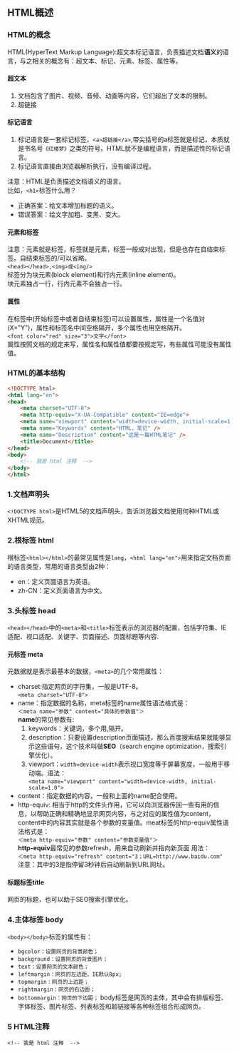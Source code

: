 ## HTML概述

### HTML的概念

HTML(HyperText Markup Language):超文本标记语言，负责描述文档**语义**的语言，与之相关的概念有：超文本、标记、元素、标签、属性等。

#### 超文本
1. 文档包含了图片、视频、音频、动画等内容，它们超出了文本的限制。
2. 超链接

#### 标记语言
1. 标记语言是一套标记标签，`<a>超链接</a>`,带尖括号的a标签就是标记，本质就是书名号`《红楼梦》`之类的符号。HTML就不是编程语言，而是描述性的标记语言。
2. 标记语言直接由浏览器解析执行，没有编译过程。

注意：HTML是负责描述文档语义的语言。  
比如，`<h1>`标签什么用？
- 正确答案：给文本增加标题的语义。
- 错误答案：给文字加粗、变黑、变大。  
  
#### 元素和标签
注意：元素就是标签，标签就是元素，标签一般成对出现，但是也存在自结束标签。自结束标签的/可以省略。   
`<head></head>,<img>或<img/>`   
标签分为块元素(block element)和行内元素(inline element)。   
块元素独占一行，行内元素不会独占一行。

#### 属性
在标签中(开始标签中或者自结束标签)可以设置属性，属性是一个名值对(X="Y")，属性和标签名中间空格隔开，多个属性也用空格隔开。  
`<font color="red" size="3">文字</font>`  
属性按照文档的规定来写，属性名和属性值都要按规定写，有些属性可能没有属性值。

### HTML的基本结构
```html
<!DOCTYPE html>
<html lang="en">
<head>
    <meta charset="UTF-8">
    <meta http-equiv="X-UA-Compatible" content="IE=edge">
    <meta name="viewport" content="width=device-width, initial-scale=1.0">
    <meta name="Keywords" content="HTML，笔记" />
    <meta name="Description" content="这是一篇HTML笔记" />
    <title>Document</title>
</head>
<body>
    <!-- 我是 html 注释  -->
</body>
</html>
```

### 1.文档声明头
`<!DOCTYPE html>`是HTML5的文档声明头，告诉浏览器文档使用何种HTML或XHTML规范。

### 2.根标签 html
根标签`<html></html>`的最常见属性是`lang`，`<html lang="en">`用来指定文档页面的语言类型，常用的语言类型由2种：
- en：定义页面语言为英语。
- zh-CN：定义页面语言为中文。
  
### 3.头标签 head
`<head></head>`中的`<meta>`和`<title>`标签表示的浏览器的配置，包括字符集、IE适配、视口适配、关键字、页面描述、页面标题等内容.

#### 元标签 meta
元数据就是表示最基本的数据，`<meta>`的几个常用属性：
- charset:指定网页的字符集，一般是UTF-8。  
`<meta charset="UTF-8">`
- name：指定数据的名称，meta标签的name属性语法格式是：  
  `＜meta name="参数" content="具体的参数值"＞`  
**name**的常见参数有:  
  1. keywords：关键词，多个用,隔开。
  2. description：只要设置description页面描述，那么百度搜索结果就能够显示这些语句，这个技术叫做**SEO**（search engine optimization，搜索引擎优化）。
  3. viewport：`width=device-width`表示视口宽度等于屏幕宽度，一般用于移动端。语法：  
   `<meta name="viewport" content="width=device-width, initial-scale=1.0">`
-  content：指定数据的内容，一般和上面的name配合使用。
- http-equiv: 相当于http的文件头作用，它可以向浏览器传回一些有用的信息，以帮助正确和精确地显示网页内容，与之对应的属性值为content，content中的内容其实就是各个参数的变量值。meat标签的http-equiv属性语法格式是：   
  `＜meta http-equiv="参数" content="参数变量值"＞  `  
**http-equiv**最常见的参数refresh，用来自动刷新并指向新页面
用法：  
`＜meta http-equiv="refresh" content="3；URL=http://www.baidu.com"`   
注意：其中的3是指停留3秒钟后自动刷新到URL网址。

#### 标题标签title
网页的标题，也可以助于SEO搜索引擎优化。

### 4.主体标签 body
`<body></body>`标签的属性有：
- `bgcolor：设置网页的背景颜色；`
- `background：设置网页的背景图片；`
- `text：设置网页的文本颜色；`
- `leftmargin：网页的左边距，IE默认8px;`
- `topmargin：网页的上边距；`
- `rightmargin：网页的右边距；`
- `bottommargin：网页的下边距；`
body标签是网页的主体，其中会有排版标签、字体标签、图片标签、列表标签和超链接等各种标签组合形成网页。

### 5 HTML注释
`<!-- 我是 html 注释  -->`





